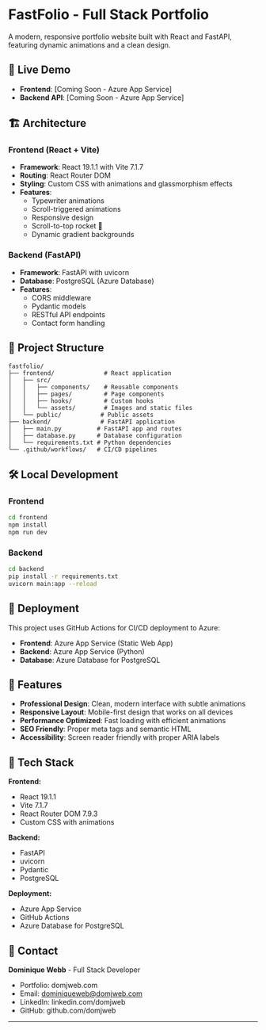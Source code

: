# FastFolio - Full Stack Portfolio

A modern, responsive portfolio website built with React and FastAPI, featuring dynamic animations and a clean design.

## 🚀 Live Demo
- **Frontend**: [Coming Soon - Azure App Service]
- **Backend API**: [Coming Soon - Azure App Service]

## 🏗️ Architecture

### Frontend (React + Vite)
- **Framework**: React 19.1.1 with Vite 7.1.7
- **Routing**: React Router DOM
- **Styling**: Custom CSS with animations and glassmorphism effects
- **Features**: 
  - Typewriter animations
  - Scroll-triggered animations
  - Responsive design
  - Scroll-to-top rocket 🚀
  - Dynamic gradient backgrounds

### Backend (FastAPI)
- **Framework**: FastAPI with uvicorn
- **Database**: PostgreSQL (Azure Database)
- **Features**:
  - CORS middleware
  - Pydantic models
  - RESTful API endpoints
  - Contact form handling

## 📂 Project Structure
```
fastfolio/
├── frontend/              # React application
│   ├── src/
│   │   ├── components/    # Reusable components
│   │   ├── pages/         # Page components
│   │   ├── hooks/         # Custom hooks
│   │   └── assets/        # Images and static files
│   └── public/           # Public assets
├── backend/              # FastAPI application
│   ├── main.py          # FastAPI app and routes
│   ├── database.py      # Database configuration
│   └── requirements.txt # Python dependencies
└── .github/workflows/   # CI/CD pipelines
```

## 🛠️ Local Development

### Frontend
```bash
cd frontend
npm install
npm run dev
```

### Backend
```bash
cd backend
pip install -r requirements.txt
uvicorn main:app --reload
```

## 🚀 Deployment

This project uses GitHub Actions for CI/CD deployment to Azure:
- **Frontend**: Azure App Service (Static Web App)
- **Backend**: Azure App Service (Python)
- **Database**: Azure Database for PostgreSQL

## 🎨 Features

- **Professional Design**: Clean, modern interface with subtle animations
- **Responsive Layout**: Mobile-first design that works on all devices
- **Performance Optimized**: Fast loading with efficient animations
- **SEO Friendly**: Proper meta tags and semantic HTML
- **Accessibility**: Screen reader friendly with proper ARIA labels

## 🔧 Tech Stack

**Frontend:**
- React 19.1.1
- Vite 7.1.7
- React Router DOM 7.9.3
- Custom CSS with animations

**Backend:**
- FastAPI
- uvicorn
- Pydantic
- PostgreSQL

**Deployment:**
- Azure App Service
- GitHub Actions
- Azure Database for PostgreSQL

## 📧 Contact

**Dominique Webb** - Full Stack Developer
- Portfolio: domjweb.com
- Email:  dominiqueweb@domjweb.com
- LinkedIn: linkedin.com/domjweb
- GitHub: github.com/domjweb

---

